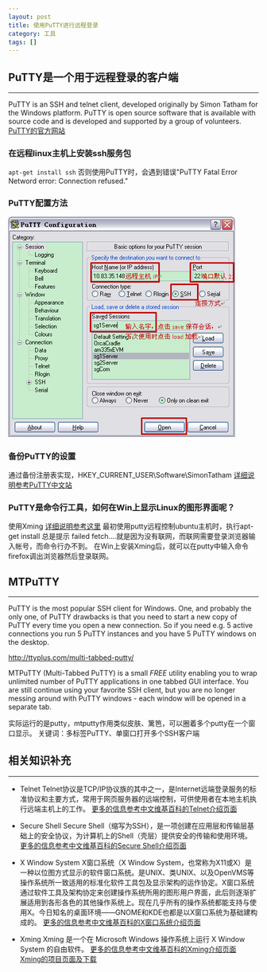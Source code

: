 ```yaml
---
layout: post
title: 使用PuTTY进行远程登录
category: 工具
tags: []
---
```


## PuTTY是一个用于远程登录的客户端

------

PuTTY is an SSH and telnet client, developed originally by Simon Tatham for the Windows platform. PuTTY is open source software that is available with source code and is developed and supported by a group of volunteers.
[PuTTY的官方网站](http://www.putty.org/)

### 在远程linux主机上安装ssh服务包
`apt-get install ssh`
否则使用PuTTY时，会遇到错误"PuTTY Fatal Error Netword error: Connection refused."

### PuTTY配置方法

![demo](/assets/img/util/PuTTY配置方法.png)

### 备份PuTTY的设置
通过备份注册表实现，HKEY_CURRENT_USER\Software\SimonTatham
[详细说明参考PuTTY中文站](http://www.putty.ws/putty-set-back)

### PuTTY是命令行工具，如何在Win上显示Linux的图形界面呢？
使用Xming
[详细说明参考这里](http://blog.csdn.net/dulijun_98103207/article/details/5320656)
最初使用putty远程控制ubuntu主机时，执行apt-get install 总是提示 failed fetch….就是因为没有联网，而联网需要登录浏览器输入帐号，而命令行办不到。
在Win上安装Xming后，就可以在putty中输入命令firefox调出浏览器然后登录联网。

## MTPuTTY

------

PuTTY is the most popular SSH client for Windows. One, and probably the only one, of PuTTY drawbacks is that you need to start a new copy of PuTTY every time you open a new connection. So if you need e.g. 5 active connections you run 5 PuTTY instances and you have 5 PuTTY windows on the desktop.

http://ttyplus.com/multi-tabbed-putty/

MTPuTTY (Multi-Tabbed PuTTY) is a small *FREE* utility enabling you to wrap unlimited number of PuTTY applications in one tabbed GUI interface. You are still continue using your favorite SSH client, but you are no longer messing around with PuTTY windows - each window will be opened in a separate tab.

实际运行的是putty，mtputty作用类似皮肤、篱笆，可以圈着多个putty在一个窗口显示。
关键词：多标签PuTTY、单窗口打开多个SSH客户端


## 相关知识补充

------

- Telnet 
Telnet协议是TCP/IP协议族的其中之一，是Internet远端登录服务的标准协议和主要方式，常用于网页服务器的远端控制，可供使用者在本地主机执行远端主机上的工作。
[更多的信息参考中文维基百科的Telnet介绍页面](http://zh.wikipedia.org/wiki/Telnet)

- Secure Shell 
Secure Shell（缩写为SSH），是一项创建在应用层和传输层基础上的安全协议，为计算机上的Shell（壳层）提供安全的传输和使用环境。
[更多的信息参考中文维基百科的Secure Shell介绍页面](http://zh.wikipedia.org/wiki/Secure_Shell)

- X Window System
X窗口系统（X Window System，也常称为X11或X）是一种以位图方式显示的软件窗口系统。是UNIX、类UNIX、以及OpenVMS等操作系统所一致适用的标准化软件工具包及显示架构的运作协定。X窗口系统通过软件工具及架构协定来创建操作系统所用的图形用户界面，此后则逐渐扩展适用到各形各色的其他操作系统上。现在几乎所有的操作系统都能支持与使用X。今日知名的桌面环境——GNOME和KDE也都是以X窗口系统为基础建构成的。
[更多的信息参考中文维基百科的X窗口系统介绍页面](http://zh.wikipedia.org/wiki/X_Window_System)

- Xming
Xming 是一个在 Microsoft Windows 操作系统上运行 X Window System 的自由软件。
[更多的信息参考中文维基百科的Xming介绍页面](http://zh.wikipedia.org/wiki/Xming)
[Xming的项目页面及下载](http://sourceforge.net/projects/xming/)
